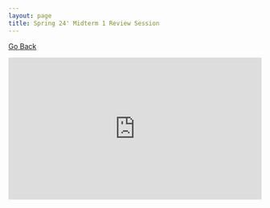 ```yaml
---
layout: page
title: Spring 24' Midterm 1 Review Session
---
```


[Go Back](/teaching)

<div style="position: relative; padding-bottom: 56.25%; height: 0; overflow: hidden;">
  <iframe src="https://docs.google.com/presentation/d/e/2PACX-1vSiGDkaj9eLR5HrpU_ZX1RtrCSwJW7ZWwmFINtlnfPjSk9DjAEzyp-Ab-zplTYr4w/pub?start=true&loop=true&delayms=3000" frameborder="0" style="position: absolute; top: 0; left: 0; width: 100%; height: 100%;" allowfullscreen="true" mozallowfullscreen="true" webkitallowfullscreen="true"></iframe>
</div>
